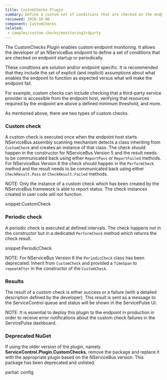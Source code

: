 ```yaml
---
title: CustomChecks Plugin
summary: Define a custom set of conditions that are checked on the endpoint.
reviewed: 2016-10-06
component: CustomChecks
related:
 - samples/custom-checks/monitoring3rdparty
---
```


The CustomChecks Plugin enables custom endpoint monitoring. It allows the developer of an NServiceBus endpoint to define a set of conditions that are checked on endpoint startup or periodically.

These conditions are solution and/or endpoint specific. It is recommended that they include the set of explicit (and implicit) assumptions about what enables the endpoint to function as expected versus what will make the endpoint fail.

For example, custom checks can include checking that a third-party service provider is accessible from the endpoint host, verifying that resources required by the endpoint are above a defined minimum threshold, and more.

As mentioned above, there are two types of custom checks.


### Custom check

A custom check is executed once when the endpoint host starts. NServiceBus assembly scanning mechanism detects a class inheriting from `CustomCheck` and creates an instance of that class. The check should happen in the constructor for NServiceBus Version 5 and the result needs to be communicated back using either `ReportPass` or `ReportFailed` methods. For NServiceBus Version 6 the check should happen in the `PerformCheck` method and the result needs to be communicated back using either `CheckResult.Pass` or `CheckResult.Failed` methods.

NOTE: Only the instance of a custom check which has been created by the NServiceBus framework is able to report status. The check instances created in user code will not function.

snippet:CustomCheck


### Periodic check

A periodic check is executed at defined intervals. The check happens not in the constructor but in a dedicated `PerformCheck` method which returns the check result.

snippet:PeriodicCheck

NOTE: For NServiceBus Version 6 the `PeriodicCheck` class has been deprecated. Inherit from `CustomCheck` and provided a `TimeSpan` to `repeatAfter` in the constructor of the `CustomCheck`.


### Results

The result of a custom check is either success or a failure (with a detailed description defined by the developer). This result is sent as a message to the ServiceControl queue and status will be shown in the ServicePulse UI.

NOTE: It is essential to deploy this plugin to the endpoint in production in order to receive error notifications about the custom check failures in the ServicePulse dashboard.


### Deprecated NuGet

If using the older version of the plugin, namely **ServiceControl.Plugin.CustomChecks**, remove the package and replace it with the appropriate plugin based on the NServiceBus version. This package has been deprecated and unlisted.

partial: config